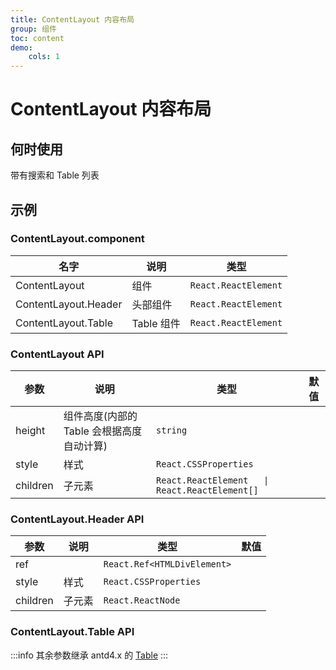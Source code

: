 ```yaml
---
title: ContentLayout 内容布局
group: 组件
toc: content
demo:
    cols: 1
---
```


# ContentLayout 内容布局

## 何时使用

带有搜索和 Table 列表

## 示例

<code src='./demos/basic.tsx' title="ContentLayout 使用"></code>

### ContentLayout.component

| 名字                 | 说明       | 类型                 |
| -------------------- | ---------- | -------------------- |
| ContentLayout        | 组件       | `React.ReactElement` |
| ContentLayout.Header | 头部组件   | `React.ReactElement` |
| ContentLayout.Table  | Table 组件 | `React.ReactElement` |

### ContentLayout API

| 参数     | 说明                                      | 类型                                           | 默值 |
| -------- | ----------------------------------------- | ---------------------------------------------- | ---- |
| height   | 组件高度(内部的 Table 会根据高度自动计算) | `string`                                       |      |
| style    | 样式                                      | `React.CSSProperties`                          |      |
| children | 子元素                                    | `React.ReactElement   \| React.ReactElement[]` |      |

### ContentLayout.Header API

| 参数     | 说明   | 类型                        | 默值 |
| -------- | ------ | --------------------------- | ---- |
| ref      |        | `React.Ref<HTMLDivElement>` |      |
| style    | 样式   | `React.CSSProperties`       |      |
| children | 子元素 | `React.ReactNode`           |      |

### ContentLayout.Table API

:::info
其余参数继承 antd4.x 的 [Table](https://4x.ant.design/components/table-cn/#API)
:::
